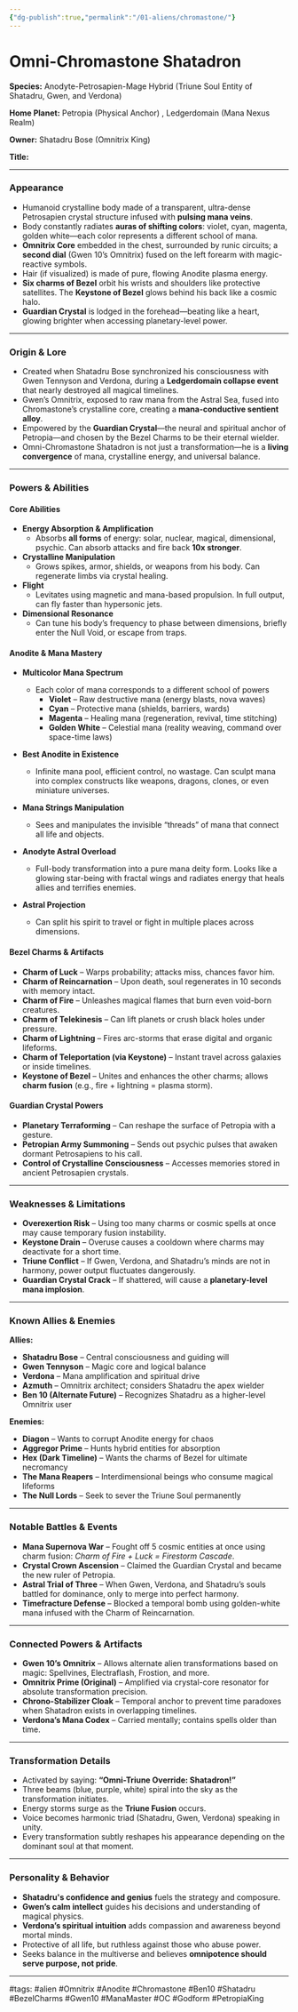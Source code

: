 ```yaml
---
{"dg-publish":true,"permalink":"/01-aliens/chromastone/"}
---
```


# **Omni-Chromastone Shatadron**

**Species:**  Anodyte-Petrosapien-Mage Hybrid (Triune Soul Entity of Shatadru, Gwen, and Verdona)

**Home Planet:**  Petropia (Physical Anchor) , Ledgerdomain (Mana Nexus Realm)

**Owner:**  Shatadru Bose (Omnitrix King)

**Title:** 

---

### Appearance

- Humanoid crystalline body made of a transparent, ultra-dense Petrosapien crystal structure infused with **pulsing mana veins**.
- Body constantly radiates **auras of shifting colors**: violet, cyan, magenta, golden white—each color represents a different school of mana.
- **Omnitrix Core** embedded in the chest, surrounded by runic circuits; a **second dial** (Gwen 10’s Omnitrix) fused on the left forearm with magic-reactive symbols.
- Hair (if visualized) is made of pure, flowing Anodite plasma energy.
- **Six charms of Bezel** orbit his wrists and shoulders like protective satellites. The **Keystone of Bezel** glows behind his back like a cosmic halo.
- **Guardian Crystal** is lodged in the forehead—beating like a heart, glowing brighter when accessing planetary-level power.

---

### Origin & Lore

- Created when Shatadru Bose synchronized his consciousness with Gwen Tennyson and Verdona, during a **Ledgerdomain collapse event** that nearly destroyed all magical timelines.
- Gwen’s Omnitrix, exposed to raw mana from the Astral Sea, fused into Chromastone’s crystalline core, creating a **mana-conductive sentient alloy**.
- Empowered by the **Guardian Crystal**—the neural and spiritual anchor of Petropia—and chosen by the Bezel Charms to be their eternal wielder.
- Omni-Chromastone Shatadron is not just a transformation—he is a **living convergence** of mana, crystalline energy, and universal balance.

---

### Powers & Abilities

#### Core Abilities
- **Energy Absorption & Amplification**
    - Absorbs **all forms** of energy: solar, nuclear, magical, dimensional, psychic. Can absorb attacks and fire back **10x stronger**.
- **Crystalline Manipulation**
    - Grows spikes, armor, shields, or weapons from his body. Can regenerate limbs via crystal healing.
- **Flight**
    - Levitates using magnetic and mana-based propulsion. In full output, can fly faster than hypersonic jets.
- **Dimensional Resonance**
    - Can tune his body’s frequency to phase between dimensions, briefly enter the Null Void, or escape from traps.

#### **Anodite & Mana Mastery**

- **Multicolor Mana Spectrum**
    - Each color of mana corresponds to a different school of powers
        - **Violet** – Raw destructive mana (energy blasts, nova waves)
        - **Cyan** – Protective mana (shields, barriers, wards)
        - **Magenta** – Healing mana (regeneration, revival, time stitching)
        - **Golden White** – Celestial mana (reality weaving, command over space-time laws)

- **Best Anodite in Existence**
    - Infinite mana pool, efficient control, no wastage. Can sculpt mana into complex constructs like weapons, dragons, clones, or even miniature universes.

- **Mana Strings Manipulation**
    - Sees and manipulates the invisible “threads” of mana that connect all life and objects.

- **Anodyte Astral Overload**
    - Full-body transformation into a pure mana deity form. Looks like a glowing star-being with fractal wings and radiates energy that heals allies and terrifies enemies.

- **Astral Projection**
    - Can split his spirit to travel or fight in multiple places across dimensions.


#### **Bezel Charms & Artifacts**

- **Charm of Luck** – Warps probability; attacks miss, chances favor him.
- **Charm of Reincarnation** – Upon death, soul regenerates in 10 seconds with memory intact.
- **Charm of Fire** – Unleashes magical flames that burn even void-born creatures.
- **Charm of Telekinesis** – Can lift planets or crush black holes under pressure.
- **Charm of Lightning** – Fires arc-storms that erase digital and organic lifeforms.
- **Charm of Teleportation (via Keystone)** – Instant travel across galaxies or inside timelines.
- **Keystone of Bezel** – Unites and enhances the other charms; allows **charm fusion** (e.g., fire + lightning = plasma storm).

#### **Guardian Crystal Powers**

- **Planetary Terraforming** – Can reshape the surface of Petropia with a gesture.
- **Petropian Army Summoning** – Sends out psychic pulses that awaken dormant Petrosapiens to his call.
- **Control of Crystalline Consciousness** – Accesses memories stored in ancient Petrosapien crystals.

---

### Weaknesses & Limitations

- **Overexertion Risk** – Using too many charms or cosmic spells at once may cause temporary fusion instability.
- **Keystone Drain** – Overuse causes a cooldown where charms may deactivate for a short time.
- **Triune Conflict** – If Gwen, Verdona, and Shatadru’s minds are not in harmony, power output fluctuates dangerously.
- **Guardian Crystal Crack** – If shattered, will cause a **planetary-level mana implosion**.

---

### Known Allies & Enemies

**Allies:**
- **Shatadru Bose** – Central consciousness and guiding will
- **Gwen Tennyson** – Magic core and logical balance
- **Verdona** – Mana amplification and spiritual drive
- **Azmuth** – Omnitrix architect; considers Shatadru the apex wielder
- **Ben 10 (Alternate Future)** – Recognizes Shatadru as a higher-level Omnitrix user

**Enemies:**
- **Diagon** – Wants to corrupt Anodite energy for chaos
- **Aggregor Prime** – Hunts hybrid entities for absorption
- **Hex (Dark Timeline)** – Wants the charms of Bezel for ultimate necromancy
- **The Mana Reapers** – Interdimensional beings who consume magical lifeforms
- **The Null Lords** – Seek to sever the Triune Soul permanently

---

### Notable Battles & Events

- **Mana Supernova War** – Fought off 5 cosmic entities at once using charm fusion: _Charm of Fire + Luck = Firestorm Cascade_.
- **Crystal Crown Ascension** – Claimed the Guardian Crystal and became the new ruler of Petropia.
- **Astral Trial of Three** – When Gwen, Verdona, and Shatadru’s souls battled for dominance, only to merge into perfect harmony.
- **Timefracture Defense** – Blocked a temporal bomb using golden-white mana infused with the Charm of Reincarnation.

---

### Connected Powers & Artifacts

- **Gwen 10’s Omnitrix** – Allows alternate alien transformations based on magic: Spellvines, Electraflash, Frostion, and more.
- **Omnitrix Prime (Original)** – Amplified via crystal-core resonator for absolute transformation precision.
- **Chrono-Stabilizer Cloak** – Temporal anchor to prevent time paradoxes when Shatadron exists in overlapping timelines.
- **Verdona’s Mana Codex** – Carried mentally; contains spells older than time.

---

### Transformation Details

- Activated by saying: **“Omni-Triune Override: Shatadron!”**
- Three beams (blue, purple, white) spiral into the sky as the transformation initiates.
- Energy storms surge as the **Triune Fusion** occurs.
- Voice becomes harmonic triad (Shatadru, Gwen, Verdona) speaking in unity.
- Every transformation subtly reshapes his appearance depending on the dominant soul at that moment.

---

### Personality & Behavior

- **Shatadru's confidence and genius** fuels the strategy and composure.
- **Gwen’s calm intellect** guides his decisions and understanding of magical physics.
- **Verdona’s spiritual intuition** adds compassion and awareness beyond mortal minds.
- Protective of all life, but ruthless against those who abuse power.
- Seeks balance in the multiverse and believes **omnipotence should serve purpose, not pride**.

---

#tags: #alien #Omnitrix #Anodite #Chromastone #Ben10 #Shatadru #BezelCharms #Gwen10 #ManaMaster #OC #Godform #PetropiaKing